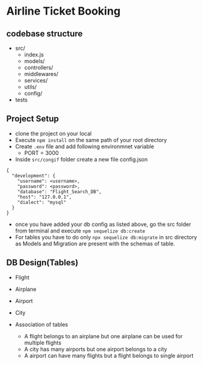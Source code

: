 # Airline Ticket Booking

## codebase structure

- src/
  - index.js
  - models/
  - controllers/
  - middlewares/
  - services/
  - utils/
  - config/
- tests

## Project Setup

- clone the project on your local
- Execute `npm install` on the same path of your root directory
- Create `.env` file and add following environmnet variable
  - PORT = 3000
- Inside `src/congif` folder create a new file config.json

```
{
  "development": {
    "username": <username>,
    "password": <password>,
    "database": "Flight_Search_DB",
    "host": "127.0.0.1",
    "dialect": "mysql"
  }
}
```

- once you have added your db config as listed above, go the src folder from terminal and execute `npm sequelize db:create`
- For tables you have to do only `npx sequelize db:migrate` in src directory as Models and Migration are present with the schemas of table.

## DB Design(Tables)

- Flight
- Airplane
- Airport
- City

- Association of tables

  - A flight belongs to an airplane but one airplane can be used for multiple flights
  - A city has many airports but one airport belongs to a city
  - A airport can have many flights but a flight belongs to single airport
